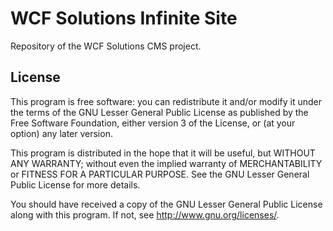 WCF Solutions Infinite Site
===========================

Repository of the WCF Solutions CMS project.

License
-------

This program is free software: you can redistribute it and/or
modify it under the terms of the GNU Lesser General Public
License as published by the Free Software Foundation, either
version 3 of the License, or (at your option) any later version.

This program is distributed in the hope that it will be useful,
but WITHOUT ANY WARRANTY; without even the implied warranty of
MERCHANTABILITY or FITNESS FOR A PARTICULAR PURPOSE. See the
GNU Lesser General Public License for more details.

You should have received a copy of the GNU Lesser General Public License
along with this program. If not, see <http://www.gnu.org/licenses/>.
